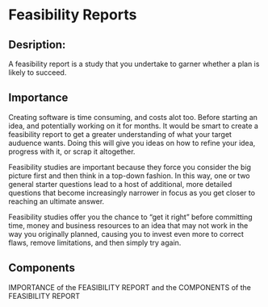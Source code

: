 # Feasibility Reports

## Desription:
A feasibility report is a study that you undertake to garner whether a plan is likely to succeed.

## Importance
Creating software is time consuming, and costs alot too. Before starting an idea, and potentially working on it for months. It would be smart to create a feasibility report to get a greater understanding of what your target auduence wants. Doing this will give you ideas on how to refine your idea, progress with it, or scrap it altogether. 

Feasibility studies are important because they force you consider the big picture first and then think in a top-down fashion. In this way, one or two general starter questions lead to a host of additional, more detailed questions that become increasingly narrower in focus as you get closer to reaching an ultimate answer. 

Feasibility studies offer you the chance to “get it right” before committing time, money and business resources to an idea that may not work in the way you originally planned, causing you to invest even more to correct flaws, remove limitations, and then simply try again. 

## Components

IMPORTANCE of the FEASIBILITY REPORT and the COMPONENTS of the FEASIBILITY REPORT
